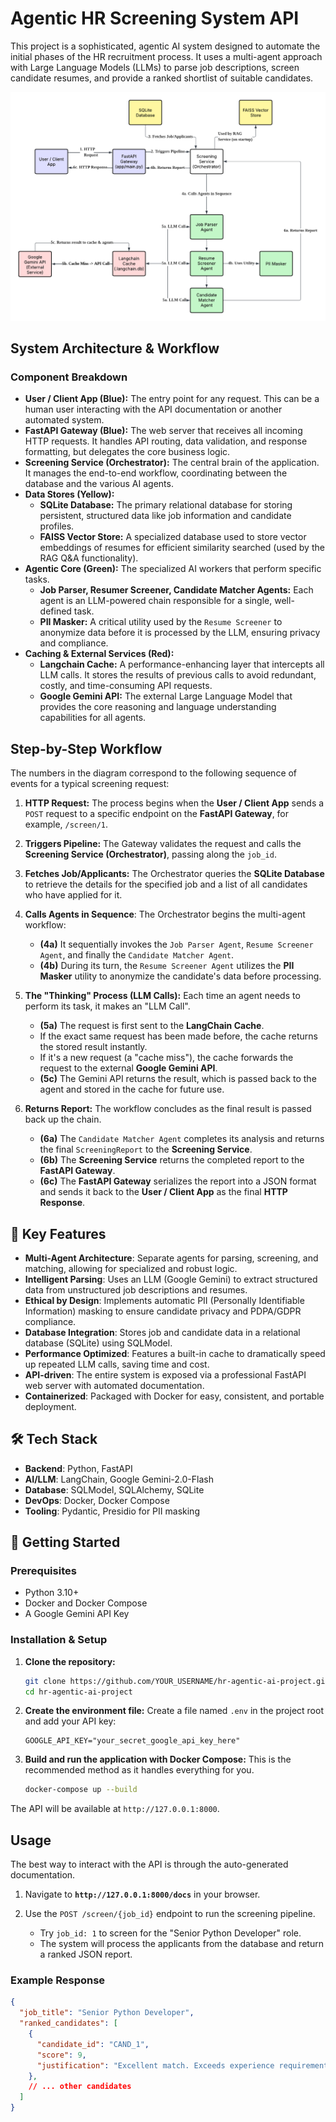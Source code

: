 # Agentic HR Screening System API

This project is a sophisticated, agentic AI system designed to automate the initial phases of the HR recruitment process. It uses a multi-agent approach with Large Language Models (LLMs) to parse job descriptions, screen candidate resumes, and provide a ranked shortlist of suitable candidates.

![System Architecture](architecture.png)

## System Architecture & Workflow

### Component Breakdown
- **User / Client App (Blue):** The entry point for any request. This can be a human user interacting with the API documentation or another automated system.
- **FastAPI Gateway (Blue):** The web server that receives all incoming HTTP requests. It handles API routing, data validation, and response formatting, but delegates the core business logic.
- **Screening Service (Orchestrator):** The central brain of the application. It manages the end-to-end workflow, coordinating between the database and the various AI agents.
- **Data Stores (Yellow):**
  - **SQLite Database:** The primary relational database for storing persistent, structured data like job information and candidate profiles.
  - **FAISS Vector Store:** A specialized database used to store vector embeddings of resumes for efficient similarity searched (used by the RAG Q&A functionality).
- **Agentic Core (Green):** The specialized AI workers that perform specific tasks.
  - **Job Parser, Resumer Screener, Candidate Matcher Agents:** Each agent is an LLM-powered chain responsible for a single, well-defined task.
  - **PII Masker:** A critical utility used by the `Resume Screener` to anonymize data before it is processed by the LLM, ensuring privacy and compliance.
- **Caching & External Services (Red):**
  - **Langchain Cache:** A performance-enhancing layer that intercepts all LLM calls. It stores the results of previous calls to avoid redundant, costly, and time-consuming API requests.
  - **Google Gemini API:** The external Large Language Model that provides the core reasoning and language understanding capabilities for all agents.

## Step-by-Step Workflow

The numbers in the diagram correspond to the following sequence of events for a typical screening request:

1. **HTTP Request:** The process begins when the **User / Client App** sends a `POST` request to a specific endpoint on the **FastAPI Gateway**, for example, `/screen/1`.

2. **Triggers Pipeline:** The Gateway validates the request and calls the **Screening Service (Orchestrator)**, passing along the `job_id`.

3. **Fetches Job/Applicants:** The Orchestrator queries the **SQLite Database** to retrieve the details for the specified job and a list of all candidates who have applied for it.

4. **Calls Agents in Sequence**: The Orchestrator begins the multi-agent workflow:
    - **(4a)** It sequentially invokes the `Job Parser Agent`, `Resume Screener Agent`, and finally the `Candidate Matcher Agent`.
    - **(4b)** During its turn, the `Resume Screener Agent` utilizes the **PII Masker** utility to anonymize the candidate's data before processing.

5. **The "Thinking" Process (LLM Calls):** Each time an agent needs to perform its task, it makes an "LLM Call".
    - **(5a)** The request is first sent to the **LangChain Cache**.
    - If the exact same request has been made before, the cache returns the stored result instantly.
    - If it's a new request (a "cache miss"), the cache forwards the request to the external **Google Gemini API**.
    - **(5c)** The Gemini API returns the result, which is passed back to the agent and stored in the cache for future use.

6. **Returns Report:** The workflow concludes as the final result is passed back up the chain.
    - **(6a)** The `Candidate Matcher Agent` completes its analysis and returns the final `ScreeningReport` to the **Screening Service**.
    - **(6b)** The **Screening Service** returns the completed report to the **FastAPI Gateway**.
    - **(6c)** The **FastAPI Gateway** serializes the report into a JSON format and sends it back to the **User / Client App** as the final **HTTP Response**.

## 🌟 Key Features

- **Multi-Agent Architecture**: Separate agents for parsing, screening, and matching, allowing for specialized and robust logic.
- **Intelligent Parsing**: Uses an LLM (Google Gemini) to extract structured data from unstructured job descriptions and resumes.
- **Ethical by Design**: Implements automatic PII (Personally Identifiable Information) masking to ensure candidate privacy and PDPA/GDPR compliance.
- **Database Integration**: Stores job and candidate data in a relational database (SQLite) using SQLModel.
- **Performance Optimized**: Features a built-in cache to dramatically speed up repeated LLM calls, saving time and cost.
- **API-driven**: The entire system is exposed via a professional FastAPI web server with automated documentation.
- **Containerized**: Packaged with Docker for easy, consistent, and portable deployment.

## 🛠️ Tech Stack

- **Backend**: Python, FastAPI
- **AI/LLM**: LangChain, Google Gemini-2.0-Flash
- **Database**: SQLModel, SQLAlchemy, SQLite
- **DevOps**: Docker, Docker Compose
- **Tooling**: Pydantic, Presidio for PII masking

## 🚀 Getting Started

### Prerequisites

- Python 3.10+
- Docker and Docker Compose
- A Google Gemini API Key

### Installation & Setup

1.  **Clone the repository:**
    ```bash
    git clone https://github.com/YOUR_USERNAME/hr-agentic-ai-project.git
    cd hr-agentic-ai-project
    ```

2.  **Create the environment file:**
    Create a file named `.env` in the project root and add your API key:
    ```
    GOOGLE_API_KEY="your_secret_google_api_key_here"
    ```

3.  **Build and run the application with Docker Compose:**
    This is the recommended method as it handles everything for you.
    ```bash
    docker-compose up --build
    ```

The API will be available at `http://127.0.0.1:8000`.

## Usage

The best way to interact with the API is through the auto-generated documentation.

1.  Navigate to **`http://127.0.0.1:8000/docs`** in your browser.

2.  Use the `POST /screen/{job_id}` endpoint to run the screening pipeline.
    -   Try `job_id: 1` to screen for the "Senior Python Developer" role.
    -   The system will process the applicants from the database and return a ranked JSON report.

### Example Response

```json
{
  "job_title": "Senior Python Developer",
  "ranked_candidates": [
    {
      "candidate_id": "CAND_1",
      "score": 9,
      "justification": "Excellent match. Exceeds experience requirement and possesses all key skills including FastAPI and Docker."
    },
    // ... other candidates
  ]
}